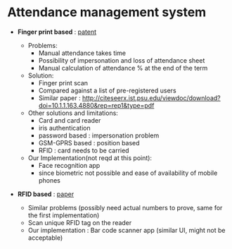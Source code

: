 # Attendance management system

- __Finger print based__ : [patent](https://pdfs.semanticscholar.org/2dfb/66245655947a4bf66b1ffb025618e1fbcadc.pdf)
    - Problems:
        - Manual attendance takes time
        - Possibility of impersonation and loss of attendance sheet
        - Manual calculation of attendance % at the end of the term
    - Solution:
        - Finger print scan
        - Compared against a list of pre-registered users
        - Similar paper : http://citeseerx.ist.psu.edu/viewdoc/download?doi=10.1.1.163.4880&rep=rep1&type=pdf
    - Other solutions and limitations:
        - Card and card reader
        - iris authentication
        - password based : impersonation problem
        - GSM-GPRS based : position based
        - RFID : card needs to be carried
    - Our Implementation(not reqd at this point):
        - Face recognition app
        - since biometric not possible and ease of availability of mobile phones

- __RFID based__ : [paper](http://ieeexplore.ieee.org/abstract/document/5356360)
    - Similar problems (possibly need actual numbers to prove, same for the first implementation)
    - Scan unique RFID tag on the reader
    - Our implementation : Bar code scanner app (similar UI, might not be acceptable)

